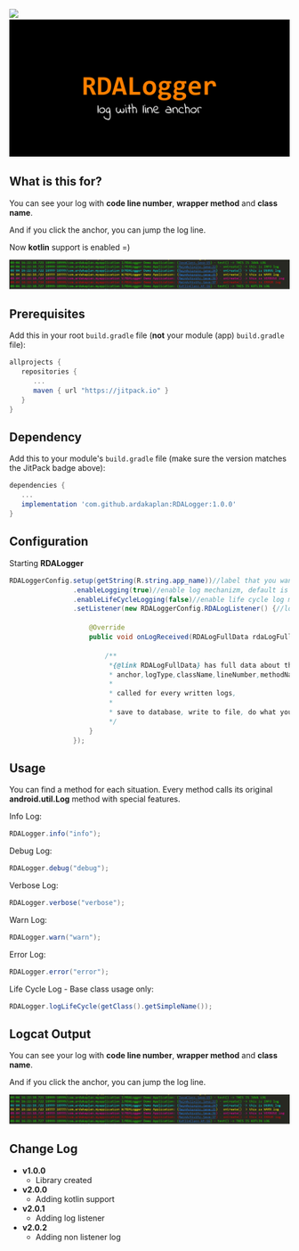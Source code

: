   [![](https://jitpack.io/v/ardakaplan/RDALogger.svg)](https://jitpack.io/#ardakaplan/RDALogger)
<img src="https://raw.githubusercontent.com/ardakaplan/RDALogger/master/images/image.png">  

## What is this for?
You can see your log with **code line number**, **wrapper method** and **class name**. 

And if you click the anchor, you can jump the log line.

Now **kotlin** support is enabled =)

<img src="https://raw.githubusercontent.com/ardakaplan/RDALogger/master/images/output.png">  

## Prerequisites  
  
Add this in your root `build.gradle` file (**not** your module (app) `build.gradle` file):  
  
```gradle  
allprojects {  
   repositories {  
      ...  
      maven { url "https://jitpack.io" }  
   }  
}  
``` 

## Dependency  
  
Add this to your module's `build.gradle` file (make sure the version matches the JitPack badge above):  
  
```gradle  
dependencies {  
   ...  
   implementation 'com.github.ardakaplan:RDALogger:1.0.0'
}
```

## Configuration

Starting **RDALogger**

```java
RDALoggerConfig.setup(getString(R.string.app_name))//label that you want to see in logcat (ex. application name)
                .enableLogging(true)//enable log mechanizm, default is false
                .enableLifeCycleLogging(false)//enable life cycle log mechanizm, default is false
                .setListener(new RDALoggerConfig.RDALogListener() {//log listener

                    @Override
                    public void onLogReceived(RDALogFullData rdaLogFullData) {

                        /**
                         *{@link RDALogFullData} has full data about the log,
                         * anchor,logType,className,lineNumber,methodName,pureLog
                         *
                         * called for every written logs,
                         *
                         * save to database, write to file, do what you want with this full log item
                         */
                    }
                });
```

## Usage

You can find a method for each situation. Every method calls its original **android.util.Log** method with special features.

Info Log:

``` java
RDALogger.info("info");
```
Debug Log:

``` java
RDALogger.debug("debug");
```
Verbose Log:

``` java
RDALogger.verbose("verbose");
```
Warn Log:

``` java
RDALogger.warn("warn");
```
Error Log:

``` java
RDALogger.error("error");
```

Life Cycle Log - Base class usage only:

``` java
RDALogger.logLifeCycle(getClass().getSimpleName());
```  

## Logcat Output
You can see your log with **code line number**, **wrapper method** and **class name**. 

And if you click the anchor, you can jump the log line.

<img src="https://raw.githubusercontent.com/ardakaplan/RDALogger/master/images/output.png">  
 

## Change Log

- **v1.0.0**
 	- Library created
- **v2.0.0**
	- Adding kotlin support
- **v2.0.1**
	- Adding log listener
- **v2.0.2**
  - Adding non listener log
